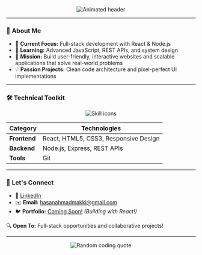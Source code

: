 <!-- GitHub Profile Header -->
<div align="center">
  <img src="https://readme-typing-svg.demolab.com?font=Fira+Code&weight=600&size=26&duration=4000&pause=1000&color=4A90E2&center=true&vCenter=true&width=600&lines=Hi+%F0%9F%91%8B%2C+I'm+Hasan+Makki;ALX+Frontend+Learner+%26+Aspiring+Full-Stack+Developer;Building+Scalable+Web+Solutions" alt="Animated header" />
</div>

---

### 🚀 **About Me**
- 🔭 **Current Focus:** Full-stack development with React & Node.js
- 🌱 **Learning:** Advanced JavaScript, REST APIs, and system design
- 🎯 **Mission:** Build user-friendly, interactive websites and scalable applications that solve real-world problems
- 💡 **Passion Projects:** Clean code architecture and pixel-perfect UI implementations

---

### 🛠️ **Technical Toolkit**
<div align="center">
  <img src="https://skillicons.dev/icons?i=react,html,css,nodejs,express,git&theme=light&perline=6" alt="Skill icons" />
</div>

| Category      | Technologies                                  |
|---------------|-----------------------------------------------|
| **Frontend**  | React, HTML5, CSS3, Responsive Design        |
| **Backend**   | Node.js, Express, REST APIs                  |
| **Tools**     | Git                                          |

---

### 🤝 **Let's Connect**
- 💼 [LinkedIn](https://www.linkedin.com/in/hasanmakki/)
- ✉️ **Email:** [hasanahmadmakki@gmail.com](mailto:hasanahmadmakki@gmail.com)
- 🐦 **Portfolio:** [Coming Soon!](#) *(Building with React!)*

🔍 **Open To:** Full-stack opportunities and collaborative projects!

---

<div align="center">
  <img src="https://quotes-github-readme.vercel.app/api?type=horizontal&theme=algolia" alt="Random coding quote"/>
</div>
